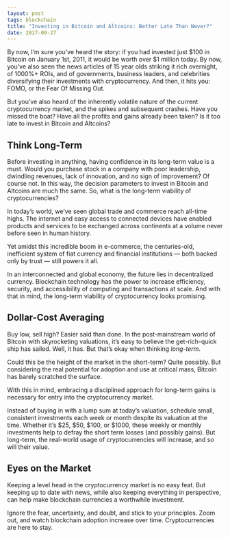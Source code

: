 ```yaml
---
layout: post
tags: blockchain
title: "Investing in Bitcoin and Altcoins: Better Late Than Never?"
date: 2017-09-27
---
```


By now, I’m sure you’ve heard the story: if you had invested just $100 in Bitcoin on January 1st, 2011, it would be worth over $1 million today. By now, you’ve also seen the news articles of 15 year olds striking it rich overnight, of 1000%+ ROIs, and of governments, business leaders, and celebrities diversifying their investments with cryptocurrency. And then, it hits you: FOMO, or the Fear Of Missing Out.

But you’ve also heard of the inherently volatile nature of the current cryptocurrency market, and the spikes and subsequent crashes. Have you missed the boat? Have all the profits and gains already been taken? Is it too late to invest in Bitcoin and Altcoins?

## Think Long-Term

Before investing in anything, having confidence in its long-term value is a must. Would you purchase stock in a company with poor leadership, dwindling revenues, lack of innovation, and no sign of improvement? Of course not. In this way, the decision parameters to invest in Bitcoin and Altcoins are much the same. So, what is the long-term viability of cryptocurrencies?

In today’s world, we’ve seen global trade and commerce reach all-time highs. The internet and easy access to connected devices have enabled products and services to be exchanged across continents at a volume never before seen in human history.

Yet amidst this incredible boom in e-commerce, the centuries-old, inefficient system of fiat currency and financial institutions — both backed only by trust — still powers it all.

In an interconnected and global economy, the future lies in decentralized currency. Blockchain technology has the power to increase efficiency, security, and accessibility of computing and transactions at scale. And with that in mind, the long-term viability of cryptocurrency looks promising.

## Dollar-Cost Averaging

Buy low, sell high? Easier said than done. In the post-mainstream world of Bitcoin with skyrocketing valuations, it’s easy to believe the get-rich-quick ship has sailed. Well, it has. But that’s okay when thinking *long-term*.

Could this be the height of the market in the short-term? Quite possibly. But considering the real potential for adoption and use at critical mass, Bitcoin has barely scratched the surface.

With this in mind, embracing a disciplined approach for long-term gains is necessary for entry into the cryptocurrency market.

Instead of buying in with a lump sum at today’s valuation, schedule small, consistent investments each week or month despite its valuation at the time. Whether it’s $25, $50, $100, or $1000, these weekly or monthly investments help to defray the short term losses (and possibly gains). But long-term, the real-world usage of cryptocurrencies will increase, and so will their value.

## Eyes on the Market

Keeping a level head in the cryptocurrency market is no easy feat. But keeping up to date with news, while also keeping everything in perspective, can help make blockchain currencies a worthwhile investment.

Ignore the fear, uncertainty, and doubt, and stick to your principles. Zoom out, and watch blockchain adoption increase over time. Cryptocurrencies are here to stay.